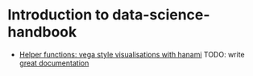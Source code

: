 # Introduction to data-science-handbook

* [Helper functions: vega style visualisations with hanami](scicloj/helpers/vega/)
TODO: write [great documentation](http://jacobian.org/writing/what-to-write/)
